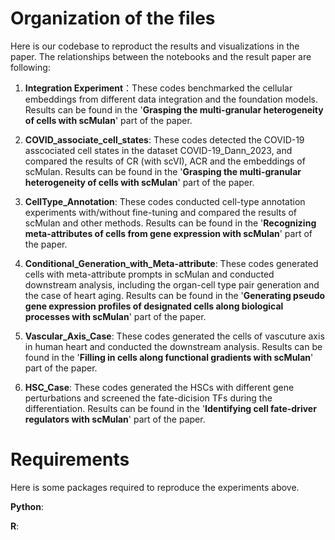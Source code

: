 # Organization of the files
Here is our codebase to reproduct the results and visualizations in the paper. The relationships between the notebooks and the result paper are following:

1. **Integration Experiment**：These codes benchmarked  the cellular embeddings from different data integration and the foundation models. Results can be found in the '**Grasping the multi-granular heterogeneity of cells with scMulan**' part of the paper.

2. **COVID_associate_cell_states**: These codes detected the COVID-19 asscociated cell states in the dataset COVID-19_Dann_2023, and compared the results of CR (with scVI), ACR and the embeddings of scMulan. Results can be found in the '**Grasping the multi-granular heterogeneity of cells with scMulan**' part of the paper.

3. **CellType_Annotation**: These codes conducted cell-type annotation experiments with/without fine-tuning and compared the results of scMulan and other methods. Results can be found in the '**Recognizing meta-attributes of cells from gene expression with scMulan**' part of the paper.

4. **Conditional_Generation_with_Meta-attribute**: These codes generated cells with meta-attribute prompts in scMulan and conducted downstream analysis, including the organ-cell type pair generation and the case of heart aging. Results can be found in the '**Generating pseudo gene expression profiles of designated cells along biological processes with scMulan**' part of the paper.

5. **Vascular_Axis_Case**: These codes generated the cells of vascuture axis in human heart and conducted the downstream analysis. Results can be found in the '**Filling in cells along functional gradients with scMulan**' part of the paper.

6. **HSC_Case**: These codes generated the HSCs with different gene perturbations and screened the fate-dicision TFs during the differentiation. Results can be found in the '**Identifying cell fate-driver regulators with scMulan**' part of the paper.

# Requirements
Here is some packages required to reproduce the experiments above.

**Python**:


**R**: